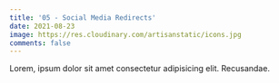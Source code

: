 ```yaml
---
title: '05 - Social Media Redirects'
date: 2021-08-23
image: https://res.cloudinary.com/artisanstatic/icons.jpg
comments: false
---
```

Lorem, ipsum dolor sit amet consectetur adipisicing elit. Recusandae.
